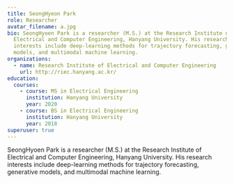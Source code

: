 ```yaml
---
title: SeongHyeon Park
role: Researcher
avatar_filename: a.jpg
bio: SeongHyoen Park is a researcher (M.S.) at the Research Institute of
  Electrical and Computer Engineering, Hanyang University. His research
  interests include deep-learning methods for trajectory forecasting, generative
  models, and multimodal machine learning.
organizations:
  - name: Research Institute of Electrical and Computer Engineering
    url: http://riec.hanyang.ac.kr/
education:
  courses:
    - course: MS in Electrical Engineering
      institution: Hanyang University
      year: 2020
    - course: BS in Electrical Engineering
      institution: Hanyang University
      year: 2018
superuser: true
---
```

SeongHyoen Park is a researcher (M.S.) at the Research Institute of Electrical and Computer Engineering, Hanyang University. His research interests include deep-learning methods for trajectory forecasting, generative models, and multimodal machine learning.